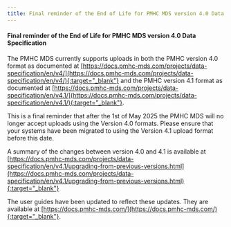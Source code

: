 ```yaml
---
title: Final reminder of the End of Life for PMHC MDS version 4.0 Data Specification - 28/04/2025
---
```


#### Final reminder of the End of Life for PMHC MDS version 4.0 Data Specification ####

The PMHC MDS currently supports uploads in both the PMHC version 4.0 format as
documented at [https://docs.pmhc-mds.com/projects/data-specification/en/v4/](https://docs.pmhc-mds.com/projects/data-specification/en/v4/){:target="_blank"}
and the PMHC version 4.1 format as documented at
[https://docs.pmhc-mds.com/projects/data-specification/en/v4.1/](https://docs.pmhc-mds.com/projects/data-specification/en/v4.1/){:target="_blank"}. 

This is a final reminder that after the 1st of May 2025 the PMHC MDS will no longer accept uploads using the
Version 4.0 formats. Please ensure that your systems have been migrated to
using the Version 4.1 upload format before this date.

A summary of the changes between version 4.0 and 4.1 is available at
[https://docs.pmhc-mds.com/projects/data-specification/en/v4.1/upgrading-from-previous-versions.html](https://docs.pmhc-mds.com/projects/data-specification/en/v4.1/upgrading-from-previous-versions.html){:target="_blank"}

The user guides have been updated to reflect these updates. They are available
at [https://docs.pmhc-mds.com/](https://docs.pmhc-mds.com/){:target="_blank"}.